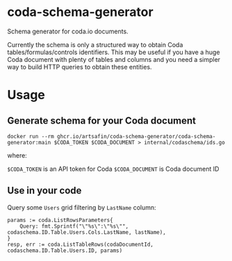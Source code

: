 # coda-schema-generator
Schema generator for coda.io documents.

Currently the schema is only a structured way to obtain Coda tables/formulas/controls identifiers.
This may be useful if you have a huge Coda document with plenty of tables and columns and you need a simpler way to build HTTP queries to obtain these entities.

# Usage

## Generate schema for your Coda document
```
docker run --rm ghcr.io/artsafin/coda-schema-generator/coda-schema-generator:main $CODA_TOKEN $CODA_DOCUMENT > internal/codaschema/ids.go
```

where:

`$CODA_TOKEN` is an API token for Coda
`$CODA_DOCUMENT` is Coda document ID

## Use in your code

Query some `Users` grid filtering by `LastName` column:

```
params := coda.ListRowsParameters{
    Query: fmt.Sprintf("\"%s\":\"%s\"", codaschema.ID.Table.Users.Cols.LastName, lastName),
}
resp, err := coda.ListTableRows(codaDocumentId, codaschema.ID.Table.Users.ID, params)
```
